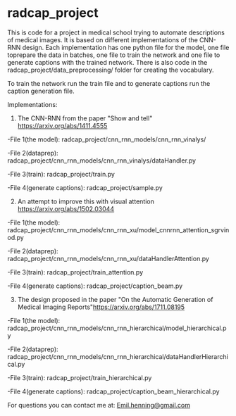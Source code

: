 # radcap_project
This is code for a project in medical school trying to automate descriptions of medical images. 
It is based on different implementations of the CNN-RNN design. Each implementation has one python file for the model, one file toprepare the data in batches, one file to train the network and one file to generate captions with the trained network. 
There is also code in the radcap_project/data_preprocessing/ folder for creating the vocabulary.

To train the network run the train file and to generate captions run the caption generation file. 

Implementations:
1. The CNN-RNN from the paper "Show and tell" https://arxiv.org/abs/1411.4555

-File 1(the model): radcap_project/cnn_rnn_models/cnn_rnn_vinalys/

-File 2(dataprep): radcap_project/cnn_rnn_models/cnn_rnn_vinalys/dataHandler.py

-File 3(train): radcap_project/train.py

-File 4(generate captions): radcap_project/sample.py

2. An attempt to improve this with visual attention https://arxiv.org/abs/1502.03044

-File 1(the model): radcap_project/cnn_rnn_models/cnn_rnn_xu/model_cnnrnn_attention_sgrvinod.py

-File 2(dataprep): radcap_project/cnn_rnn_models/cnn_rnn_xu/dataHandlerAttention.py

-File 3(train): radcap_project/train_attention.py

-File 4(generate captions): radcap_project/caption_beam.py

3. The design proposed in the paper "On the Automatic Generation of Medical Imaging Reports"https://arxiv.org/abs/1711.08195

-File 1(the model): radcap_project/cnn_rnn_models/cnn_rnn_hierarchical/model_hierarchical.py

-File 2(dataprep): radcap_project/cnn_rnn_models/cnn_rnn_hierarchical/dataHandlerHierarchical.py

-File 3(train): radcap_project/train_hierarchical.py

-File 4(generate captions): radcap_project/caption_beam_hierarchical.py
  
  
For questions you can contact me at:
Emil.henning@gmail.com
